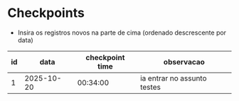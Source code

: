 # Checkpoints

- Insira os registros novos na parte de cima (ordenado descrescente por data)

|id| data       | checkpoint time |observacao|
|-|------------|-----------------|---------|
| 1 | 2025-10-20 | 00:34:00        | ia entrar no assunto testes|

